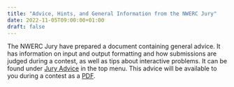 ```yaml
---
title: "Advice, Hints, and General Information from the NWERC Jury"
date: 2022-11-05T09:00:00+01:00
draft: false
---
```

The NWERC Jury have prepared a document containing general advice.
It has information on input and output formatting and how submissions are judged during a contest,
as well as tips about interactive problems.
It can be found under [Jury Advice](/jury-advice) in the top menu.
This advice will be available to you during a contest as a [PDF](/jury-advice.pdf).
